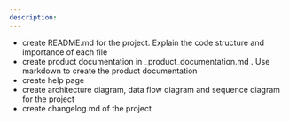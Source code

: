 ```yaml
---
description: 
---
```


- create README.md for the project. Explain the code structure and importance of each file
- create product documentation in <application>_product_documentation.md . Use markdown to create the product documentation
- create help page 
- create architecture diagram, data flow diagram and sequence diagram for the project
- create changelog.md of the project 
